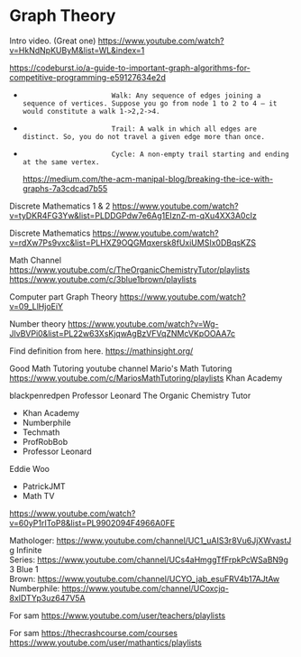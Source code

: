 # Graph Theory

Intro video. (Great one) https://www.youtube.com/watch?v=HkNdNpKUByM&list=WL&index=1

https://codeburst.io/a-guide-to-important-graph-algorithms-for-competitive-programming-e59127634e2d

-                         	Walk: Any sequence of edges joining a sequence of vertices. Suppose you go from node 1 to 2 to 4 — it would constitute a walk 1->2,2->4.
-                         	Trail: A walk in which all edges are distinct. So, you do not travel a given edge more than once.
-                         	Cycle: A non-empty trail starting and ending at the same vertex.
    https://medium.com/the-acm-manipal-blog/breaking-the-ice-with-graphs-7a3cdcad7b55

Discrete Mathematics 1 & 2 https://www.youtube.com/watch?v=tyDKR4FG3Yw&list=PLDDGPdw7e6Ag1EIznZ-m-qXu4XX3A0cIz

Discrete Mathematics
https://www.youtube.com/watch?v=rdXw7Ps9vxc&list=PLHXZ9OQGMqxersk8fUxiUMSIx0DBqsKZS

Math Channel
https://www.youtube.com/c/TheOrganicChemistryTutor/playlists
https://www.youtube.com/c/3blue1brown/playlists

Computer part
Graph Theory
https://www.youtube.com/watch?v=09_LlHjoEiY

Number theory
https://www.youtube.com/watch?v=Wg-JlvBVPi0&list=PL22w63XsKjqwAgBzVFVqZNMcVKpOOAA7c

Find definition from here. https://mathinsight.org/

Good Math Tutoring youtube channel
Mario's Math Tutoring https://www.youtube.com/c/MariosMathTutoring/playlists
Khan Academy

blackpenredpen
Professor Leonard
The Organic Chemistry Tutor

-   Khan Academy
-   Numberphile
-   Techmath
-   ProfRobBob
-   Professor Leonard

Eddie Woo

-   PatrickJMT
-   Math TV

https://www.youtube.com/watch?v=60yP1rIToP8&list=PL9902094F4966A0FE

Mathologer: https://www.youtube.com/channel/UC1_uAIS3r8Vu6JjXWvastJg
Infinite Series: https://www.youtube.com/channel/UCs4aHmggTfFrpkPcWSaBN9g
3 Blue 1 Brown: https://www.youtube.com/channel/UCYO_jab_esuFRV4b17AJtAw
Numberphile: https://www.youtube.com/channel/UCoxcjq-8xIDTYp3uz647V5A

For sam
https://www.youtube.com/user/teachers/playlists

For sam
https://thecrashcourse.com/courses
https://www.youtube.com/user/mathantics/playlists
